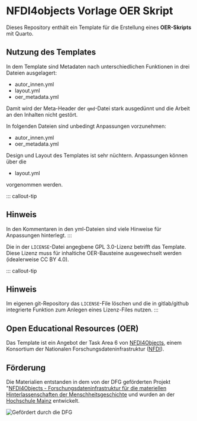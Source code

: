 # NFDI4objects Vorlage OER Skript

Dieses Repository enthält ein Template für die Erstellung eines **OER-Skripts** mit Quarto.

## Nutzung des Templates

In dem Template sind Metadaten nach unterschiedlichen Funktionen in drei Dateien ausgelagert:

- autor_innen.yml
- layout.yml
- oer_metadata.yml

Damit wird der Meta-Header der `qmd`-Datei stark ausgedünnt und die Arbeit an den Inhalten nicht gestört.

In folgenden Dateien sind unbedingt Anpassungen vorzunehmen:

- autor_innen.yml
- oer_metadata.yml

Design und Layout des Templates ist sehr nüchtern. Anpassungen können über die 

- layout.yml

vorgenommen werden.

::: callout-tip
## Hinweis

In den Kommentaren in den yml-Dateien sind viele Hinweise für Anpassungen hinterlegt.
:::

Die in der `LICENSE`-Datei angegbene GPL 3.0-Lizenz betrifft das Template. Diese Lizenz muss für inhaltiche OER-Bausteine ausgewechselt werden (idealerweise CC BY 4.0).

::: callout-tip
## Hinweis

Im eigenen git-Repository das `LICENSE`-File löschen und die in gitlab/github integrierte Funktion zum Anlegen eines Lizenz-Files nutzen.
:::

## Open Educational Resources (OER)

Das Template ist ein Angebot der Task Area 6 von [NFDI4Objects](https://nfdi4objects.net), einem Konsortium der Nationalen Forschungsdateninfrastruktur ([NFDI](https://nfdi.de)).

## Förderung

Die Materialien entstanden in dem von der DFG geförderten Projekt "[NFDI4Objects - Forschungsdateninfrastruktur für die materiellen Hinterlassenschaften der Menschheitsgeschichte](https://gepris.dfg.de/gepris/projekt/501836407) und wurden an der [Hochschule Mainz](https://www.hs-mainz.de/) entwickelt.

![Gefördert durch die DFG](https://www.dfg.de/resource/image/192702/16x9/858/483/8813c508271c12712973e1955ffdc082/86E5C6B4E28AAD65D48521A7A7498BF2/logo-gefoerdert-415.png)